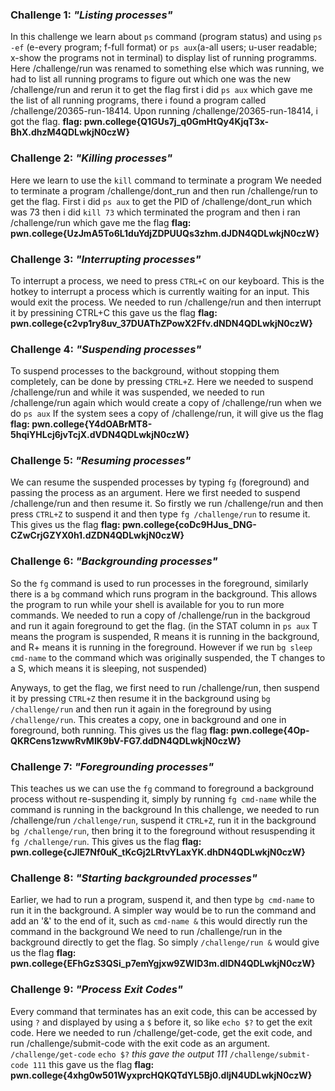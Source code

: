 ### Challenge 1: _"Listing processes"_
In this challenge we learn about `ps` command (program status) and using `ps -ef` (e-every program; f-full format) or `ps aux`(a-all users; u-user readable; x-show the programs not in terminal) to display list of running programms.
Here /challenge/run was renamed to something else which was running, we had to list all running programs to figure out which one was the new /challenge/run and rerun it to get the flag
first i did `ps aux` which gave me the list of all running programs, there i found a program called /challenge/20365-run-18414.
Upon running /challenge/20365-run-18414, i got the flag.
**flag: pwn.college{Q1GUs7j_q0GmHtQy4KjqT3x-BhX.dhzM4QDLwkjN0czW}**

### Challenge 2: _"Killing processes"_
Here we learn to use the `kill` command to terminate a program
We needed to terminate a program /challenge/dont_run and then run /challenge/run to get the flag.
First i did `ps aux` to get the PID of /challenge/dont_run which was 73
then i did `kill 73` which terminated the program and then i ran /challenge/run which gave me the flag
**flag: pwn.college{UzJmA5To6L1duYdjZDPUUQs3zhm.dJDN4QDLwkjN0czW}**

### Challenge 3: _"Interrupting processes"_
To interrupt a process, we need to press `CTRL+C` on our keyboard. This is the hotkey to interrupt a process which is currently waiting for an input. This would exit the process.
We needed to run /challenge/run and then interrupt it by pressining CTRL+C
this gave us the flag
**flag: pwn.college{c2vp1ry8uv_37DUAThZPowX2Ffv.dNDN4QDLwkjN0czW}**

### Challenge 4: _"Suspending processes"_
To suspend processes to the background, without stopping them completely, can be done by pressing `CTRL+Z`. 
Here we needed to suspend /challenge/run and while it was suspended, we needed to run /challenge/run again which would create a copy of /challenge/run when we do `ps aux`
If the system sees a copy of /challenge/run, it will give us the flag
**flag: pwn.college{Y4dOABrMT8-5hqiYHLcj6jvTcjX.dVDN4QDLwkjN0czW}**

### Challenge 5: _"Resuming processes"_
We can resume the suspended processes by typing `fg` (foreground) and passing the process as an argument.
Here we first needed to suspend /challenge/run and then resume it.
So firstly we run /challenge/run and then press `CTRL+Z` to suspend it and then type `fg /challenge/run` to resume it. This gives us the flag
**flag: pwn.college{coDc9HJus_DNG-CZwCrjGZYX0h1.dZDN4QDLwkjN0czW}**

### Challenge 6: _"Backgrounding processes"_
So the `fg` command is used to run processes in the foreground, similarly there is a `bg` command which runs program in the background. This allows the program to run while your shell is available for you to run more commands.
We needed to run a copy of /challenge/run in the backgroud and run it again foreground to get the flag.
(in the STAT column in `ps aux` T means the program is suspended, R means it is running in the background, and R+ means it is running in the foreground. However if we run `bg sleep cmd-name` to the command which was originally suspended, the T changes to a S, which means it is sleeping, not suspended)

Anyways, to get the flag, we first need to run /challenge/run, then suspend it by pressing `CTRL+Z` then resume it in the background using `bg /challenge/run` and then run it again in the foreground by using `/challenge/run`. This creates a copy, one in background and one in foreground, both running. This gives us the flag
**flag: pwn.college{4Op-QKRCens1zwwRvMIK9bV-FG7.ddDN4QDLwkjN0czW}**

### Challenge 7: _"Foregrounding processes"_
This teaches us we can use the `fg` command to foreground a background process without re-suspending it, simply by running `fg cmd-name` while the command is running in the background
In this challenge, we needed to run /challenge/run `/challenge/run`, suspend it `CTRL+Z`, run it in the background `bg /challenge/run`, then bring it to the foreground without resuspending it `fg /challenge/run`.
This gives us the flag
**flag: pwn.college{cJlE7Nf0uK_tKcGj2LRtvYLaxYK.dhDN4QDLwkjN0czW}**

### Challenge 8: _"Starting backgrounded processes"_
Earlier, we had to run a program, suspend it, and then type `bg cmd-name` to run it in the background. 
A simpler way would be to run the command and add an '&' to the end of it, such as `cmd-name &` this would directly run the command in the background
We need to run /challenge/run in the background directly to get the flag. So simply `/challenge/run &` would give us the flag
**flag: pwn.college{EFhGzS3QSi_p7emYgjxw9ZWID3m.dlDN4QDLwkjN0czW}**

### Challenge 9: _"Process Exit Codes"_
Every command that terminates has an exit code, this can be accessed by using `?` and displayed by using a `$` before it, so like `echo $?` to get the exit code.
Here we needed to run /challenge/get-code, get the exit code, and run /challenge/submit-code with the exit code as an argument.
`/challenge/get-code`
`echo $?` _this gave the output 111_
`/challenge/submit-code 111`
this gave us the flag
**flag: pwn.college{4xhg0w501WyxprcHQKQTdYL5Bj0.dljN4UDLwkjN0czW}**



